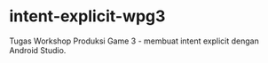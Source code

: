 # intent-explicit-wpg3
Tugas Workshop Produksi Game 3 - membuat intent explicit dengan Android Studio.
